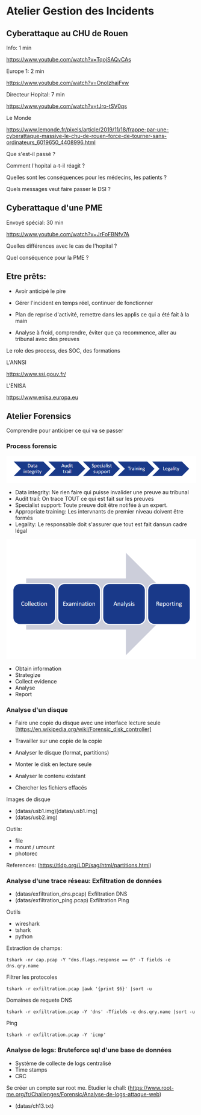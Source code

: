 # Atelier Gestion des Incidents



## Cyberattaque au CHU de Rouen


Info: 1 min

https://www.youtube.com/watch?v=TqojSAQvCAs

Europe 1: 2 min

https://www.youtube.com/watch?v=OnoIzhajFvw

Directeur Hopital: 7 min 

https://www.youtube.com/watch?v=tJro-tSV0qs

Le Monde

https://www.lemonde.fr/pixels/article/2019/11/18/frappe-par-une-cyberattaque-massive-le-chu-de-rouen-force-de-tourner-sans-ordinateurs_6019650_4408996.html


Que s'est-il passé ?

Comment l'hopital a-t-il réagit ?

Quelles sont les conséquences pour les médecins, les patients ?

Quels messages veut faire passer le DSI ?


## Cyberattaque d'une PME 

 
Envoyé spécial: 30 min

https://www.youtube.com/watch?v=JrFoFBNfv7A

Quelles différences avec le cas de l'hopital ?

Quel conséquence pour la PME ?



## Etre prêts: 

- Avoir anticipé le pire 

- Gérer l'incident en temps réel, continuer de fonctionner
  
- Plan de reprise d'activité, remettre dans les applis ce qui a été fait à la main 

- Analyse à froid, comprendre, éviter que ça recommence, aller au tribunal avec des preuves


Le role des process, des SOC, des formations 

L'ANNSI 

https://www.ssi.gouv.fr/


L'ENISA 

https://www.enisa.europa.eu






## Atelier Forensics 

Comprendre pour anticiper ce qui va se passer 



### Process forensic 


![Process Forensic](img/forensic_process.png)

- Data integrity: Ne rien faire qui puisse invalider une preuve au tribunal
- Audit trail: On trace TOUT ce qui est fait sur les preuves 
- Specialist support: Toute preuve doit être notifée à un expert.
- Appropriate training: Les intervnants de premier niveau doivent être formés
- Legality: Le responsable doit s'assurer que tout est fait dansun cadre légal

![OSCAR](img/oscar.png)
- Obtain information
- Strategize
- Collect evidence
- Analyse
- Report


### Analyse d'un disque 

- Faire une copie du disque avec une interface lecture seule [https://en.wikipedia.org/wiki/Forensic_disk_controller]
- Travailler sur une copie de la copie 

- Analyser le disque (format, partitions)
- Monter le disk en lecture seule 
- Analyser le contenu existant
- Chercher les fichiers effacés 

Images de disque
- (datas/usb1.img)[datas/usb1.img]
- (datas/usb2.img) 

Outils:
- file 
- mount / umount 
- photorec  

References:
(https://tldp.org/LDP/sag/html/partitions.html)


### Analyse d'une trace réseau: Exfiltration de données  


- (datas/exfiltration_dns.pcap) Exfiltration DNS
- (datas/exfiltration_ping.pcap) Exfiltration Ping
 
 
Outils
- wireshark 
- tshark 
- python 

Extraction de champs:
```
tshark -nr cap.pcap -Y "dns.flags.response == 0" -T fields -e dns.qry.name
```

Filtrer les protocoles 
```
tshark -r exfiltration.pcap |awk '{print $6}' |sort -u
```

Domaines de requete DNS 
```
tshark -r exfiltration.pcap -Y 'dns' -Tfields -e dns.qry.name |sort -u
```

Ping
```
tshark -r exfiltration.pcap -Y 'icmp'
```


### Analyse de logs: Bruteforce sql d'une base de données 

- Système de collecte de logs centralisé
- Time stamps 
- CRC 

Se créer un compte sur root me. 
Etudier le chall: (https://www.root-me.org/fr/Challenges/Forensic/Analyse-de-logs-attaque-web)
- (datas/ch13.txt)




 








